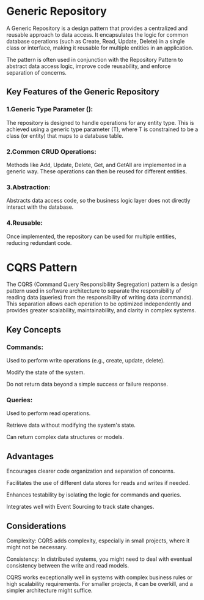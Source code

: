 
  # Generic Repository


A Generic Repository is a design pattern that provides a centralized and reusable approach to data access. It encapsulates the logic for common database operations (such as Create, Read, Update, Delete) in a single class or interface, making it reusable for multiple entities in an application.

The pattern is often used in conjunction with the Repository Pattern to abstract data access logic, improve code reusability, and enforce separation of concerns.


  ## Key Features of the Generic Repository


### 1.Generic Type Parameter (<T>):
The repository is designed to handle operations for any entity type.
This is achieved using a generic type parameter (T), where T is constrained to be a class (or entity) that maps to a database table.

### 2.Common CRUD Operations:
Methods like Add, Update, Delete, Get, and GetAll are implemented in a generic way.
These operations can then be reused for different entities.

### 3.Abstraction:
Abstracts data access code, so the business logic layer does not directly interact with the database.

### 4.Reusable:
Once implemented, the repository can be used for multiple entities, reducing redundant code.

#                                   CQRS Pattern
The CQRS (Command Query Responsibility Segregation) pattern is a design pattern used in software architecture to separate the responsibility of reading data (queries) from the responsibility of writing data (commands). This separation allows each operation to be optimized independently and provides greater scalability, maintainability, and clarity in complex systems.

## Key Concepts
### Commands:

Used to perform write operations (e.g., create, update, delete).

Modify the state of the system.

Do not return data beyond a simple success or failure response.

### Queries:

Used to perform read operations.

Retrieve data without modifying the system's state.

Can return complex data structures or models.

## Advantages
Encourages clearer code organization and separation of concerns.

Facilitates the use of different data stores for reads and writes if needed.

Enhances testability by isolating the logic for commands and queries.

Integrates well with Event Sourcing to track state changes.

## Considerations
Complexity: CQRS adds complexity, especially in small projects, where it might not be necessary.

Consistency: In distributed systems, you might need to deal with eventual consistency between the write and read models.

CQRS works exceptionally well in systems with complex business rules or high scalability requirements. For smaller projects, it can be overkill, and a simpler architecture might suffice.
